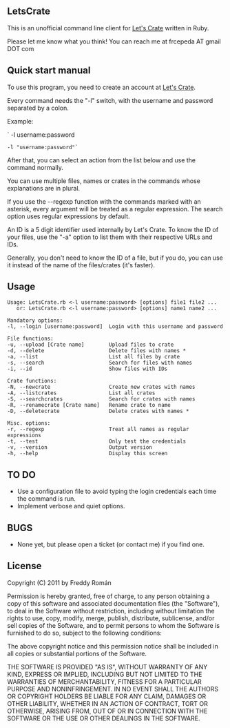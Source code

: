 LetsCrate
---------

This is an unofficial command line client for [Let's Crate](http://letscrate.com) written in Ruby.

Please let me know what you think! You can reach me at frcepeda AT gmail DOT com

Quick start manual
------------------

To use this program, you need to create an account at [Let's Crate](http://letscrate.com).

Every command needs the "-l" switch, with the username and password separated by a
colon.

Example: 

`    -l username:password

    -l "username:password"`
    
After that, you can select an action from the list below and use the command normally.

You can use multiple files, names or crates in the commands whose explanations
are in plural.

If you use the --regexp function with the commands marked with an asterisk, every argument
will be treated as a regular expression. The search option uses regular expressions
by default.

An ID is a 5 digit identifier used internally by Let's Crate. 
To know the ID of your files, use the "-a" option to list them with their respective URLs and IDs.

Generally, you don't need to know the ID of a file, but if you do, you can use it
instead of the name of the files/crates (it's faster).

Usage
-----

    Usage: LetsCrate.rb <-l username:password> [options] file1 file2 ...
       or: LetsCrate.rb <-l username:password> [options] name1 name2 ...

	Mandatory options:
    -l, --login [username:password]  Login with this username and password

	File functions:
    -u, --upload [Crate name]        Upload files to crate
    -d, --delete                     Delete files with names *
    -a, --list                       List all files by crate
    -s, --search                     Search for files with names
    -i, --id                         Show files with IDs

	Crate functions:
    -N, --newcrate                   Create new crates with names
    -A, --listcrates                 List all crates
    -S, --searchcrates               Search for crates with names
    -R, --renamecrate [Crate name]   Rename crate to name
    -D, --deletecrate                Delete crates with names *

	Misc. options:
    -r, --regexp                     Treat all names as regular expressions
    -t, --test                       Only test the credentials
    -v, --version                    Output version
    -h, --help                       Display this screen


TO DO
-----

* Use a configuration file to avoid typing the login credentials each time the command is run.
* Implement verbose and quiet options.

BUGS
----

* None yet, but please open a ticket (or contact me) if you find one.

License
-------

Copyright (C) 2011 by Freddy Román

Permission is hereby granted, free of charge, to any person obtaining a copy
of this software and associated documentation files (the "Software"), to deal
in the Software without restriction, including without limitation the rights
to use, copy, modify, merge, publish, distribute, sublicense, and/or sell
copies of the Software, and to permit persons to whom the Software is
furnished to do so, subject to the following conditions:

The above copyright notice and this permission notice shall be included in
all copies or substantial portions of the Software.

THE SOFTWARE IS PROVIDED "AS IS", WITHOUT WARRANTY OF ANY KIND, EXPRESS OR
IMPLIED, INCLUDING BUT NOT LIMITED TO THE WARRANTIES OF MERCHANTABILITY,
FITNESS FOR A PARTICULAR PURPOSE AND NONINFRINGEMENT. IN NO EVENT SHALL THE
AUTHORS OR COPYRIGHT HOLDERS BE LIABLE FOR ANY CLAIM, DAMAGES OR OTHER
LIABILITY, WHETHER IN AN ACTION OF CONTRACT, TORT OR OTHERWISE, ARISING FROM,
OUT OF OR IN CONNECTION WITH THE SOFTWARE OR THE USE OR OTHER DEALINGS IN
THE SOFTWARE.